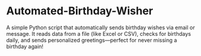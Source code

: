 # Automated-Birthday-Wisher
A simple Python script that automatically sends birthday wishes via email or message. It reads data from a file (like Excel or CSV), checks for birthdays daily, and sends personalized greetings—perfect for never missing a birthday again!
